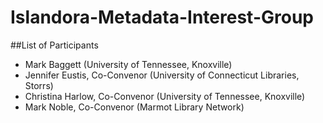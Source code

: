 # Islandora-Metadata-Interest-Group 

##List of Participants

* Mark Baggett (University of Tennessee, Knoxville)
* Jennifer Eustis, Co-Convenor (University of Connecticut Libraries, Storrs)
* Christina Harlow, Co-Convenor (University of Tennessee, Knoxville)
* Mark Noble, Co-Convenor (Marmot Library Network)

